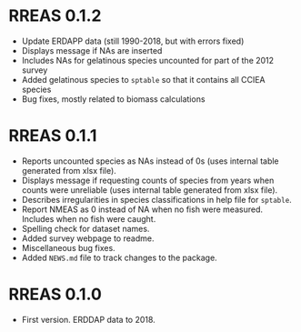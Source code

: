 # RREAS 0.1.2

* Update ERDAPP data (still 1990-2018, but with errors fixed)
* Displays message if NAs are inserted
* Includes NAs for gelatinous species uncounted for part of the 2012 survey
* Added gelatinous species to `sptable` so that it contains all CCIEA species
* Bug fixes, mostly related to biomass calculations

# RREAS 0.1.1

* Reports uncounted species as NAs instead of 0s (uses internal table generated from xlsx file).
* Displays message if requesting counts of species from years when counts were unreliable (uses internal table generated from xlsx file).
* Describes irregularities in species classifications in help file for `sptable`.
* Report NMEAS as 0 instead of NA when no fish were measured. Includes when no fish were caught.
* Spelling check for dataset names.
* Added survey webpage to readme.
* Miscellaneous bug fixes.
* Added `NEWS.md` file to track changes to the package.

# RREAS 0.1.0

* First version. ERDDAP data to 2018.
